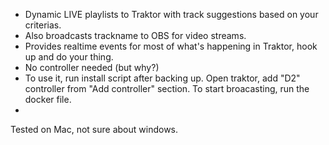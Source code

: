 - Dynamic LIVE playlists to Traktor with track suggestions based on your criterias. 
- Also broadcasts trackname to OBS for video streams.
- Provides realtime events for most of what's happening in Traktor, hook up and do your thing.
- No controller needed (but why?)
- To use it, run install script after backing up. Open traktor, add "D2" controller from "Add controller" section. To start broacasting, run the docker file.
- 

Tested on Mac, not sure about windows.

